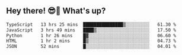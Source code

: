 ## Hey there! 😎👋 What's up?

<!--START_SECTION:waka-->

```txt
TypeScript   13 hrs 25 mins  ███████████████▒░░░░░░░░░   61.30 %
JavaScript   3 hrs 49 mins   ████▒░░░░░░░░░░░░░░░░░░░░   17.50 %
Python       1 hr 26 mins    █▓░░░░░░░░░░░░░░░░░░░░░░░   06.60 %
HTML         1 hr 2 mins     █▒░░░░░░░░░░░░░░░░░░░░░░░   04.73 %
JSON         52 mins         █░░░░░░░░░░░░░░░░░░░░░░░░   04.01 %
```

<!--END_SECTION:waka-->
